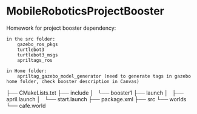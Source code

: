 # MobileRoboticsProjectBooster
Homework for project booster
dependency:

    in the src folder:
        gazebo_ros_pkgs
        turtlebot3
        turtlebot3_msgs
        apriltags_ros
    
    in Home folder:
        apriltag_gazebo_model_generator (need to generate tags in gazebo home folder, check booster description in Canvas)

├── CMakeLists.txt
├── include
│   └── booster1
├── launch
│   ├── april.launch
│   └── start.launch
├── package.xml
├── src
└── worlds
    └── cafe.world
